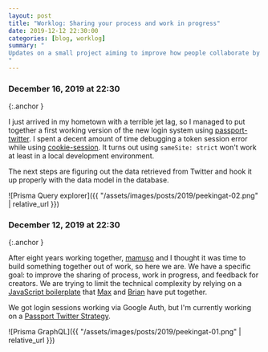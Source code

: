 ```yaml
---
layout: post
title: "Worklog: Sharing your process and work in progress"
date: 2019-12-12 22:30:00
categories: [blog, worklog]
summary: "
Updates on a small project aiming to improve how people collaborate by sharing their process, work in progress, and receive feedback.
"
---
```


### December 16, 2019 at 22:30
{:.anchor }

I just arrived in my hometown with a terrible jet lag, so I managed to put together a first working version of the new login system using [passport-twitter](http://www.passportjs.org/docs/twitter/). I spent a decent amount of time debugging a token session error while using [cookie-session](https://www.npmjs.com/package/cookie-session). It turns out using `sameSite: strict` won't work at least in a local development environment.

The next steps are figuring out the data retrieved from Twitter and hook it up properly with the data model in the database.

![Prisma Query explorer]({{ "/assets/images/posts/2019/peekingat-02.png" | relative_url }})

### December 12, 2019 at 22:30
{:.anchor }

After eight years working together, [mamuso](http://mamuso.net) and I thought it was time to build something together out of work, so here we are. We have a specific goal: to improve the sharing of process, work in progress, and feedback for creators. We are trying to limit the technical complexity by relying on a [JavaScript boilerplate](https://github.com/nice-boys/product-boilerplate) that [Max](https://mobile.twitter.com/mxstbr/) and [Brian](https://mobile.twitter.com/brian_lovin) have put together.

We got login sessions working via Google Auth, but I'm currently working on a [Passport Twitter Strategy](http://passportjs.org).

![Prisma GraphQL]({{ "/assets/images/posts/2019/peekingat-01.png" | relative_url }})